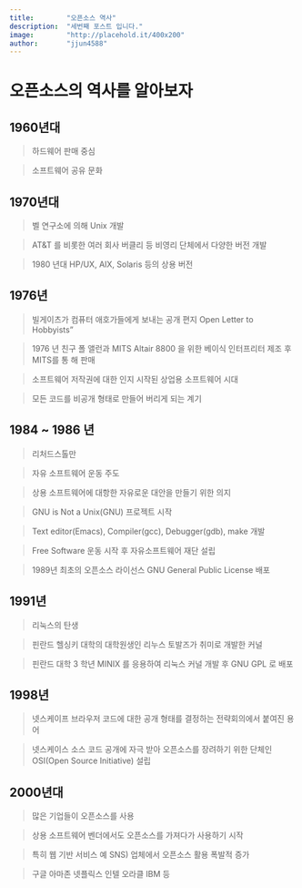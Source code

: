 ```yaml
---
title:        "오픈소스 역사"
description:  "세번째 포스트 입니다."
image:        "http://placehold.it/400x200"
author:       "jjun4588"
---
```


오픈소스의 역사를 알아보자
============

## 1960년대
>하드웨어 판매 중심

>소프트웨어 공유 문화

## 1970년대
>벨 연구소에 의해 Unix 개발

>AT&T 를 비롯한 여러 회사 버클리 등 비영리 단체에서 다양한 버전 개발

>1980 년대 HP/UX, AIX, Solaris 등의 상용 버전

## 1976년
>빌게이츠가 컴퓨터 애호가들에게 보내는 공개 편지 Open Letter to Hobbyists”

>1976 년 친구 폴 앨런과 MITS Altair 8800 을 위한 베이식 인터프리터 제조 후 MITS를 통 해 판매

>소프트웨어 저작권에 대한 인지 시작된 상업용 소프트웨어 시대

>모든 코드를 비공개 형태로 만들어 버리게 되는 계기

## 1984 ~ 1986 년
>리처드스톨만

>자유 소프트웨어 운동 주도

>상용 소프트웨어에 대항한 자유로운 대안을 만들기 위한 의지

>GNU is Not a Unix(GNU) 프로젝트 시작

>Text editor(Emacs), Compiler(gcc), Debugger(gdb), make 개발

>Free Software 운동 시작 후 자유소프트웨어 재단 설립

>1989년 최초의 오픈소스 라이선스 GNU General Public License 배포

## 1991년
>리눅스의 탄생

>핀란드 헬싱키 대학의 대학원생인 리누스 토발즈가 취미로 개발한 커널

>핀란드 대학 3 학년 MINIX 를 응용하여 리눅스 커널 개발 후 GNU GPL 로 배포

## 1998년
>넷스케이프 브라우저 코드에 대한 공개 형태를 결정하는 전략회의에서 붙여진 용어

>넷스케이스 소스 코드 공개에 자극 받아 오픈소스를 장려하기 위한 단체인 OSI(Open Source Initiative) 설립

## 2000년대
>많은 기업들이 오픈소스를 사용

>상용 소프트웨어 벤더에서도 오픈소스를 가져다가 사용하기 시작 

>특히 웹 기반 서비스 예 SNS) 업체에서 오픈소스 활용 폭발적 증가

>구글 아마존 넷플릭스 인텔 오라클 IBM 등

